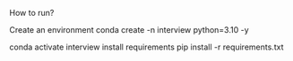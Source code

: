 How to run?

Create an environment
conda create -n interview python=3.10 -y

conda activate interview
install requirements
pip install -r requirements.txt
